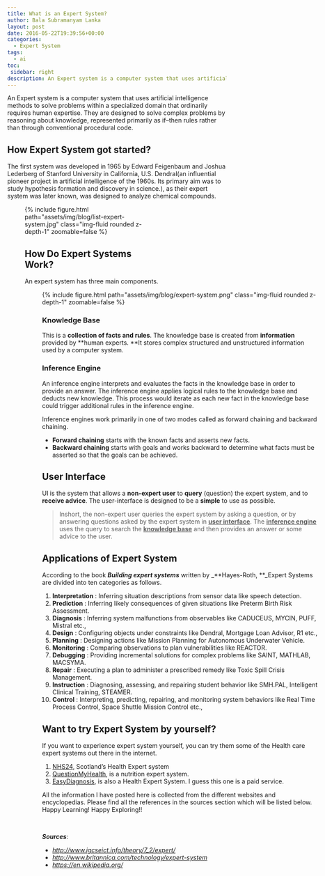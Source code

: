 ```yaml
---
title: What is an Expert System?
author: Bala Subramanyam Lanka
layout: post
date: 2016-05-22T19:39:56+00:00
categories:
  - Expert System
tags:
  - ai
toc:
 sidebar: right
description: An Expert system is a computer system that uses artificial intelligence methods to solve problems within a specialized domain that ordinarily requires human expertise.
---
```

An Expert system is a computer system that uses artificial intelligence methods to solve problems within a specialized domain that ordinarily requires human expertise. They are designed to solve complex problems by reasoning about knowledge, represented primarily as if–then rules rather than through conventional procedural code.

## How Expert System got started?

The first system was developed in 1965 by Edward Feigenbaum and Joshua Lederberg of Stanford University in California, U.S. Dendral(an influential pioneer project in artificial intelligence of the 1960s. Its primary aim was to study hypothesis formation and discovery in science.), as their expert system was later known, was designed to analyze chemical compounds.<figure id="attachment_1391" aria-describedby="caption-attachment-1391" style="width: 308px" class="wp-caption aligncenter">

{% include figure.html path="assets/img/blog/list-expert-system.jpg" class="img-fluid rounded z-depth-1" zoomable=false %}

## How Do Expert Systems Work?

An expert system has three main components.<figure id="attachment_1386" aria-describedby="caption-attachment-1386" style="width: 635px" class="wp-caption aligncenter">

{% include figure.html path="assets/img/blog/expert-system.png" class="img-fluid rounded z-depth-1" zoomable=false %}

### Knowledge Base

This is a **collection of facts and rules**. The knowledge base is created from **information** provided by **human experts. **It stores complex structured and unstructured information used by a computer system.

### Inference Engine

An inference engine interprets and evaluates the facts in the knowledge base in order to provide an answer. The inference engine applies logical rules to the knowledge base and deducts new knowledge. This process would iterate as each new fact in the knowledge base could trigger additional rules in the inference engine.

Inference engines work primarily in one of two modes called as forward chaining and backward chaining.

  * **Forward chaining** starts with the known facts and asserts new facts.
  * **Backward chaining** starts with goals and works backward to determine what facts must be asserted so that the goals can be achieved.

## User Interface

UI is the system that allows a **non-expert user** to **query** (question) the expert system, and to **receive advice**. The user-interface is designed to be a **simple** to use as possible.

> Inshort, the non-expert user queries the expert system by asking a question, or by answering questions asked by the expert system in <span style="text-decoration: underline;"><strong>user interface</strong></span>. The <span style="text-decoration: underline;"><strong>inference engine</strong></span> uses the query to search the <span style="text-decoration: underline;"><strong>knowledge base</strong></span> and then provides an answer or some advice to the user.

## Applications of Expert System

According  to the book _**Building expert systems**_ written by _**‎Hayes-Roth,  **_Expert Systems are divided into ten categories as follows.

  1. **Interpretation** : Inferring situation descriptions from sensor data like speech detection.
  2. **Prediction** : Inferring likely consequences of given situations like Preterm Birth Risk Assessment.
  3. **Diagnosis** : Inferring system malfunctions from observables like CADUCEUS, MYCIN, PUFF, Mistral etc.,
  4. **Design** : Configuring objects under constraints like Dendral, Mortgage Loan Advisor, R1 etc.,
  5. **Planning** : Designing actions like Mission Planning for Autonomous Underwater Vehicle.
  6. **Monitoring** : Comparing observations to plan vulnerabilities like REACTOR.
  7. **Debugging** : Providing incremental solutions for complex problems like SAINT, MATHLAB, MACSYMA.
  8. **Repair** : Executing a plan to administer a prescribed remedy like Toxic Spill Crisis Management.
  9. **Instruction** : Diagnosing, assessing, and repairing student behavior like SMH.PAL, Intelligent Clinical Training, STEAMER.
 10. **Control** : Interpreting, predicting, repairing, and monitoring system behaviors like Real Time Process Control, Space Shuttle Mission Control etc.,

## Want to try Expert System by yourself?

If you want to experience expert system yourself, you can try them some of the Health care expert systems out there in the internet.

  1. [NHS24][3], Scotland&#8217;s Health Expert system
  2. [QuestionMyHealth][4], is a nutrition expert system.
  3. [EasyDiagnosis][5], is also a Health Expert System. I guess this one is a paid service.

All the information I have posted here is collected from the different websites and encyclopedias. Please find all the references in the sources section which will be listed below. Happy Learning! Happy Exploring!!

&nbsp;

_**Sources**:_

  * _<http://www.igcseict.info/theory/7_2/expert/>_
  * _<http://www.britannica.com/technology/expert-system>_
  * _<https://en.wikipedia.org/>_

 [1]: http://www.balasubramanyamlanka.com/wp-content/uploads/2016/05/list-expert-system.jpg
 [2]: http://www.balasubramanyamlanka.com/wp-content/uploads/2016/05/expert-system.png
 [3]: http://www.nhs24.com/selfhelpguide/bodymap/
 [4]: http://www.questionmyhealth.com/
 [5]: http://www.easydiagnosis.com/